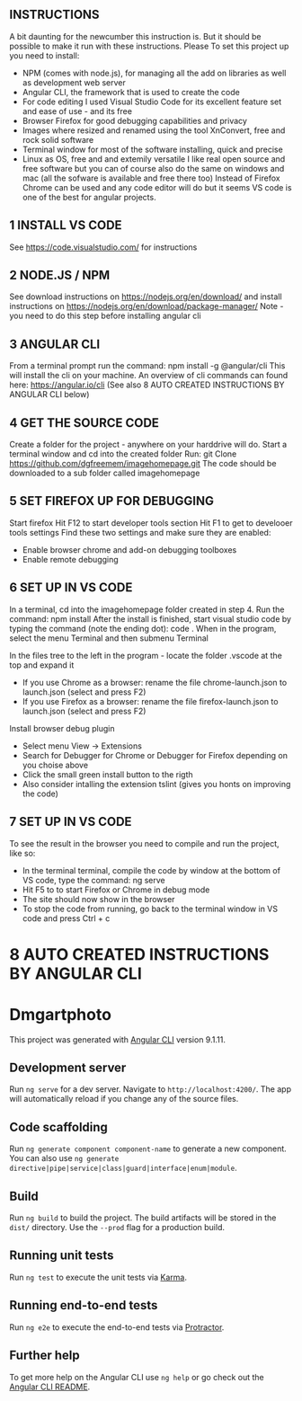 ## INSTRUCTIONS
A bit daunting for the newcumber this instruction is. But it should be possible to make it run with these instructions. Please 
To set this project up you need to install: 
* NPM (comes with node.js), for managing all the add on libraries as well as development web server
* Angular CLI, the framework that is used to create the code
* For code editing I used Visual Studio Code for its excellent feature set and ease of use - and its free
* Browser Firefox for good debugging capabilities and privacy
* Images where resized and renamed using the tool XnConvert, free and rock solid software
* Terminal window for most of the software installing, quick and precise
* Linux as OS, free and and extemily versatile
I like real open source and free software but you can of course also do the same on windows and mac (all the sofware is available and free there too) Instead of Firefox Chrome can be used and any code editor will do but it seems VS code is one of the best for angular projects.

## 1 INSTALL VS CODE
See https://code.visualstudio.com/ for instructions

## 2 NODE.JS / NPM
See download instructions on https://nodejs.org/en/download/ and install instructions on https://nodejs.org/en/download/package-manager/
Note - you need to do this step before installing angular cli

## 3 ANGULAR CLI
From a terminal prompt run the command: npm install -g @angular/cli
This will install the  cli on your machine.
An overview of cli commands can found here: https://angular.io/cli
(See also 8 AUTO CREATED INSTRUCTIONS BY ANGULAR CLI below)

## 4 GET THE SOURCE CODE
Create a folder for the project - anywhere on your harddrive will do.
Start a terminal window and cd into the created folder
Run: git Clone https://github.com/dgfreemem/imagehomepage.git
The code should be downloaded to a sub folder called imagehomepage

## 5 SET FIREFOX UP FOR DEBUGGING
Start firefox
Hit F12 to start developer tools section
Hit F1 to get to develooer tools settings
Find these two settings and make sure they are enabled:
* Enable browser chrome and add-on debugging toolboxes
* Enable remote debugging

## 6 SET UP IN VS CODE
In a terminal, cd into the imagehomepage folder created in step 4.
Run the command: npm install
After the install is finished, start visual studio code by typing the command (note the ending dot): code .
When in the program, select the menu Terminal and then submenu Terminal

In the files tree to the left in the program - locate the folder .vscode at the top and expand it
* If you use Chrome as a browser: rename the file chrome-launch.json to launch.json (select and press F2)
* If you use Firefox as a browser: rename the file firefox-launch.json to launch.json (select and press F2)

Install browser debug plugin 
* Select menu View -> Extensions
* Search for Debugger for Chrome or Debugger for Firefox depending on you choise above
* Click the small green install button to the rigth
* Also consider intalling the extension tslint (gives you honts on improving the code)

## 7 SET UP IN VS CODE
To see the result in the browser you need to compile and run the project, like so:
* In the terminal terminal, compile the code by window at the bottom of VS code, type the command: ng serve
* Hit F5 to to start Firefox or Chrome in debug mode 
* The site should now show in the browser
* To stop the code from running, go back to the terminal window in VS code and press Ctrl + c


# 8 AUTO CREATED INSTRUCTIONS BY ANGULAR CLI 

# Dmgartphoto
This project was generated with [Angular CLI](https://github.com/angular/angular-cli) version 9.1.11.

## Development server
Run `ng serve` for a dev server. Navigate to `http://localhost:4200/`. The app will automatically reload if you change any of the source files.

## Code scaffolding
Run `ng generate component component-name` to generate a new component. You can also use `ng generate directive|pipe|service|class|guard|interface|enum|module`.

## Build
Run `ng build` to build the project. The build artifacts will be stored in the `dist/` directory. Use the `--prod` flag for a production build.

## Running unit tests
Run `ng test` to execute the unit tests via [Karma](https://karma-runner.github.io).

## Running end-to-end tests
Run `ng e2e` to execute the end-to-end tests via [Protractor](http://www.protractortest.org/).

## Further help
To get more help on the Angular CLI use `ng help` or go check out the [Angular CLI README](https://github.com/angular/angular-cli/blob/master/README.md).

